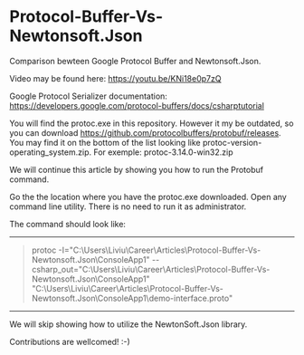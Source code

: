 # Protocol-Buffer-Vs-Newtonsoft.Json

Comparison bewteen Google Protocol Buffer and Newtonsoft.Json. 

Video may be found here: https://youtu.be/KNi18e0p7zQ

Google Protocol Serializer documentation: https://developers.google.com/protocol-buffers/docs/csharptutorial 

You will find the protoc.exe in this repository. However it my be outdated, so you can download https://github.com/protocolbuffers/protobuf/releases. You may find it on the bottom of the list looking like protoc-version-operating_system.zip. For exemple: protoc-3.14.0-win32.zip

We will continue this article by showing you how to run the Protobuf command.

Go the the location where you have the protoc.exe downloaded. Open any command line utility. There is no need to run it as administrator.

The command should look like:

---

> protoc -I="C:\Users\Liviu\Career\Articles\Protocol-Buffer-Vs-Newtonsoft.Json\ConsoleApp1" --csharp_out="C:\Users\Liviu\Career\Articles\Protocol-Buffer-Vs-Newtonsoft.Json\ConsoleApp1" "C:\Users\Liviu\Career\Articles\Protocol-Buffer-Vs-Newtonsoft.Json\ConsoleApp1\demo-interface.proto"

---

We will skip showing how to utilize the NewtonSoft.Json library.

Contributions are wellcomed! :-)
